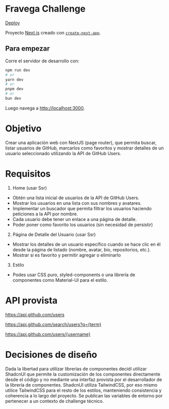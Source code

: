 # Fravega Challenge

[Deploy]()

Proyecto [Next.js](https://nextjs.org) creado con [`create-next-app`](https://nextjs.org/docs/pages/api-reference/create-next-app).

## Para empezar

Corre el servidor de desarrollo con:

```bash
npm run dev
# or
yarn dev
# or
pnpm dev
# or
bun dev
```

Luego navega a [http://localhost:3000](http://localhost:3000).

# Objetivo
Crear una aplicación web con NextJS (page router), que permita buscar, listar usuarios de GitHub, marcarlos como favoritos y mostrar detalles de un usuario seleccionado utilizando la API de GitHub Users.

# Requisitos
1. Home (usar Ssr)
* Obtén una lista inicial de usuarios de la API de GitHub Users.
* Mostrar los usuarios en una lista con sus nombres y avatares.
* Implementar un buscador que permita filtrar los usuarios haciendo peticiones a la API por nombre.
* Cada usuario debe tener un enlace a una página de detalle.
* Poder poner como favorito los usuarios (sin necesidad de persistir)
2. Página de Detalle del Usuario (usar Ssr)
* Mostrar los detalles de un usuario específico cuando se hace clic en él
desde la página de listado (nombre, avatar, bio, repositorios, etc.).
* Mostrar si es favorito y permitir agregar o eliminarlo
3. Estilo
* Podes usar CSS puro, styled-components o una librería de componentes
como Material-UI para el estilo.

# API provista
https://api.github.com/users

https://api.github.com/search/users?q={term}

https://api.github.com/users/{username}

# Decisiones de diseño

Dada la libertad para utilizar librerías de componentes decidí utilizar ShadcnUI que permite la customización de los componentes directamente desde el código y no mediante una interfaz provista por el desarrollador de la librería de componentes.
ShadcnUI utiliza TailwindCSS, por eso mismo utilice TailwindCSS para el resto de los estilos, manteniendo consistencia y coherencia a lo largo del proyecto.
Se publican las variables de entorno por pertenecer a un contexto de challenge técnico.